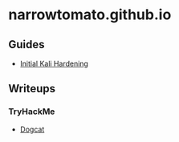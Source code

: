 # narrowtomato.github.io

## Guides

* [Initial Kali Hardening](./guides/hardening_kali.md)

## Writeups

### TryHackMe

* [Dogcat](./writeups/tryhackme/dogcat.md)